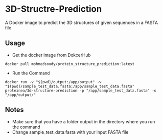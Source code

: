 # 3D-Structre-Prediction
A Docker image to predict the 3D structures of given sequences in a FASTA file

## Usage 
- Get the docker image from DokcerHub
```
docker pull mohmedsoudy/protein_structure_prediction:latest
```
- Run the Command 
```
docker run -v "$(pwd)/output:/app/output" -v "$(pwd)/sample_test_data.fasta:/app/sample_test_data.fasta" proteinea/3d-structure-prediction -p "/app/sample_test_data.fasta" -o "/app/output/"
```
## Notes
- Make sure that you have a folder output in the directory where you run the command
- Change sample_test_data.fasta with your input FASTA file